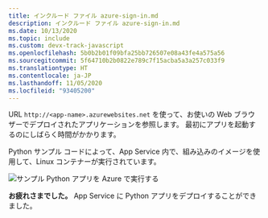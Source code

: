 ```yaml
---
title: インクルード ファイル azure-sign-in.md
description: インクルード ファイル azure-sign-in.md
ms.date: 10/13/2020
ms.topic: include
ms.custom: devx-track-javascript
ms.openlocfilehash: 5b0b2b01f09bfa25bb726507e08a43fe4a575a56
ms.sourcegitcommit: 5f64710b2b0822e789c7f15acba5a3a257c033f9
ms.translationtype: HT
ms.contentlocale: ja-JP
ms.lasthandoff: 11/05/2020
ms.locfileid: "93405200"
---
```

URL `http://<app-name>.azurewebsites.net` を使って、お使いの Web ブラウザーでデプロイされたアプリケーションを参照します。 最初にアプリを起動するのにしばらく時間がかかります。

Python サンプル コードによって、App Service 内で、組み込みのイメージを使用して、Linux コンテナーが実行されています。

![サンプル Python アプリを Azure で実行する](../../media/quickstart-python/run-hello-world-sample-python-app-in-browser.png)

**お疲れさまでした。** App Service に Python アプリをデプロイすることができました。
